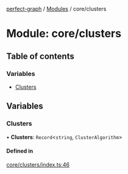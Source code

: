 [perfect-graph](../README.md) / [Modules](../modules.md) / core/clusters

# Module: core/clusters

## Table of contents

### Variables

- [Clusters](core_clusters.md#clusters)

## Variables

### Clusters

• **Clusters**: `Record`<`string`, `ClusterAlgorithm`\>

#### Defined in

[core/clusters/index.ts:46](https://github.com/MaastrichtU-IDS/perfect-graph/blob/15648b3/src/core/clusters/index.ts#L46)
